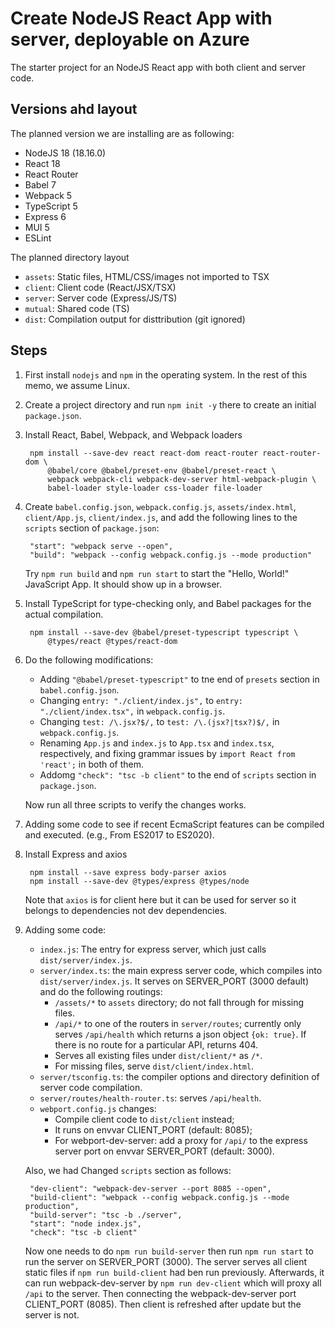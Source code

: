 # Create NodeJS React App with server, deployable on Azure

The starter project for an NodeJS React app with both client and server code.

## Versions ahd layout

The planned version we are installing are as following:

- NodeJS 18 (18.16.0)
- React 18
- React Router
- Babel 7
- Webpack 5
- TypeScript 5
- Express 6
- MUI 5
- ESLint

The planned directory layout

- `assets`: Static files, HTML/CSS/images not imported to TSX
- `client`: Client code (React/JSX/TSX)
- `server`: Server code (Express/JS/TS)
- `mutual`: Shared code (TS)
- `dist`: Compilation output for disttribution (git ignored)

## Steps

1. First install `nodejs` and `npm` in the operating system.
   In the rest of this memo, we assume Linux.

2. Create a project directory and run `npm init -y` there to create an initial
   `package.json`.

3. Install React, Babel, Webpack, and Webpack loaders

        npm install --save-dev react react-dom react-router react-router-dom \
            @babel/core @babel/preset-env @babel/preset-react \
            webpack webpack-cli webpack-dev-server html-webpack-plugin \
            babel-loader style-loader css-loader file-loader

4. Create `babel.config.json`, `webpack.config.js`, `assets/index.html`,
  `client/App.js`, `client/index.js`, and add the following lines to
   the `scripts` section of `package.json`:

        "start": "webpack serve --open",
        "build": "webpack --config webpack.config.js --mode production"

    Try `npm run build` and `npm run start` to start the "Hello, World!"
    JavaScript App. It should show up in a browser.

5. Install TypeScript for type-checking only, and Babel packages for the
   actual compilation.

        npm install --save-dev @babel/preset-typescript typescript \
            @types/react @types/react-dom

6. Do the following modifications:

    - Adding `"@babel/preset-typescript"` to tne end of `presets` section
      in `babel.config.json`.
    - Changing `entry: "./client/index.js",` to `entry: "./client/index.tsx",`
      in `webpack.config.js`.
    - Changing `test: /\.jsx?$/,` to `test: /\.(jsx?|tsx?)$/,`
      in `webpack.config.js`.
    - Renaming `App.js` and `index.js` to `App.tsx` and `index.tsx`,
      respectively, and fixing grammar issues by `import React from 'react';`
      in both of them.
    - Addomg `"check": "tsc -b client"` to the end of `scripts` section
      in `package.json`.

   Now run all three scripts to verify the changes works.

7. Adding some code to see if recent EcmaScript features can be compiled and
   executed. (e.g., From ES2017 to ES2020).

8. Install Express and axios

        npm install --save express body-parser axios
        npm install --save-dev @types/express @types/node

   Note that `axios` is for client here but it can be used for server so it
   belongs to dependencies not dev dependencies.
9. Adding some code:

    - `index.js`: The entry for express server, which just calls
      `dist/server/index.js`.
    - `server/index.ts`: the main express server code, which compiles
       into `dist/server/index.js`. It serves on SERVER_PORT (3000 default)
       and do the following routings:
       + `/assets/*` to `assets` directory; do not fall through for missing
        files.
       + `/api/*` to one of the routers in `server/routes`; currently
         only serves `/api/health` which returns a json object `{ok: true}`.
         If there is no route for a particular API, returns 404.
       + Serves all existing files under `dist/client/*` as  `/*`.
       + For missing files, serve `dist/client/index.html`.
    - `server/tsconfig.ts`: the compiler options and directory definition
      of server code compilation.
    - `server/routes/health-router.ts`: serves `/api/health`.
    - `webport.config.js` changes:
       + Compile client code to `dist/client` instead;
       + It runs on envvar CLIENT_PORT (default: 8085);
       + For webport-dev-server: add a proxy for `/api/` to the express
         server port on envvar SERVER_PORT (default: 3000).

   Also, we had Changed `scripts` section as follows:

        "dev-client": "webpack-dev-server --port 8085 --open",
        "build-client": "webpack --config webpack.config.js --mode production",
        "build-server": "tsc -b ./server",
        "start": "node index.js",
        "check": "tsc -b client"

    Now one needs to do `npm run build-server` then run `npm run start` to
    run the server on SERVER_PORT (3000). The server serves all client static
    files if `npm run build-client` had ben run previously.
    Afterwards, it can run webpack-dev-server by `npm run dev-client` which
    will proxy all `/api` to the server. Then connecting the webpack-dev-server
    port CLIENT_PORT (8085). Then client is refreshed after update but the
    server is not.
